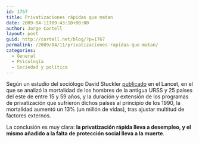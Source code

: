 ```yaml
---
id: 1767
title: Privatizaciones rápidas que matan
date: 2009-04-11T09:43:10+00:00
author: Jorge Cortell
layout: post
guid: http://cortell.net/blog/?p=1767
permalink: /2009/04/11/privatizaciones-rapidas-que-matan/
categories:
  - General
  - Psicología
  - Sociedad y polí­tica
---
```

Según un estudio del sociólogo David Stuckler <a title="http://www.thelancet.com/journals/lancet/article/PIIS0140-6736(09)60005-2/abstract" href="http://www.thelancet.com/journals/lancet/article/PIIS0140-6736(09)60005-2/abstract" target="_blank">publicado</a> en el Lancet, en el que se analizó la mortalidad de los hombres de la antigua URSS y 25 países del este de entre 15 y 59 años, y la duración y extensión de los programas de privatización que sufrieron dichos países al principio de los 1990, la mortalidad aumentó un 13% (un millón de vidas), tras ajustar multitud de factores externos.

La conclusión es muy clara: **la privatización rápida lleva a desempleo, y el mismo añadido a la falta de protección social lleva a la muerte**.
